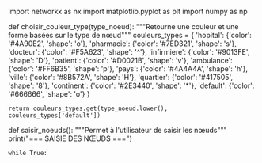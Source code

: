 import networkx as nx
import matplotlib.pyplot as plt
import numpy as np


def choisir_couleur_type(type_noeud):
    """Retourne une couleur et une forme basées sur le type de nœud"""
    couleurs_types = {
        'hopital': {'color': '#4A90E2', 'shape': 'o'},
        'pharmacie': {'color': '#7ED321', 'shape': 's'},
        'docteur': {'color': '#F5A623', 'shape': '^'},
        'infirmiere': {'color': '#9013FE', 'shape': 'D'},
        'patient': {'color': '#D0021B', 'shape': 'v'},
        'ambulance': {'color': '#FF6B35', 'shape': 'p'},
        'pays': {'color': '#4A4A4A', 'shape': 'h'},
        'ville': {'color': '#8B572A', 'shape': 'H'},
        'quartier': {'color': '#417505', 'shape': '8'},
        'continent': {'color': '#2E3440', 'shape': '*'},
        'default': {'color': '#666666', 'shape': 'o'}
    }

    return couleurs_types.get(type_noeud.lower(), couleurs_types['default'])


def saisir_noeuds():
    """Permet à l'utilisateur de saisir les nœuds"""
    print("=== SAISIE DES NŒUDS ===")

    while True:
